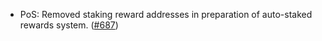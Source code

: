 - PoS: Removed staking reward addresses in preparation of auto-staked rewards
  system. ([#687](https://github.com/anoma/namada/pull/687))